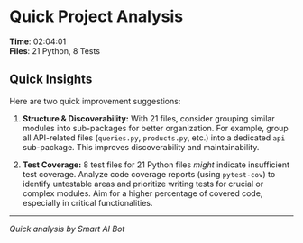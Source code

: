 # Quick Project Analysis

**Time**: 02:04:01  
**Files**: 21 Python, 8 Tests

## Quick Insights

Here are two quick improvement suggestions:

1.  **Structure & Discoverability:** With 21 files, consider grouping similar modules into sub-packages for better organization.  For example, group all API-related files (`queries.py`, `products.py`, etc.) into a dedicated `api` sub-package. This improves discoverability and maintainability.

2.  **Test Coverage:** 8 test files for 21 Python files *might* indicate insufficient test coverage.  Analyze code coverage reports (using `pytest-cov`) to identify untestable areas and prioritize writing tests for crucial or complex modules. Aim for a higher percentage of covered code, especially in critical functionalities.


---
*Quick analysis by Smart AI Bot*
